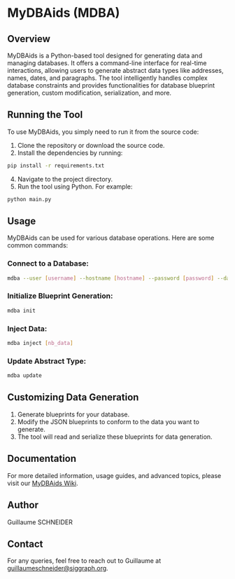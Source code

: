 # MyDBAids (MDBA)

## Overview
MyDBAids is a Python-based tool designed for generating data and managing databases. It offers a command-line interface for real-time interactions, allowing users to generate abstract data types like addresses, names, dates, and paragraphs. The tool intelligently handles complex database constraints and provides functionalities for database blueprint generation, custom modification, serialization, and more.

## Running the Tool
To use MyDBAids, you simply need to run it from the source code:

1. Clone the repository or download the source code.
2. Install the dependencies by running:
```bash
pip install -r requirements.txt
```
4. Navigate to the project directory.
5. Run the tool using Python. For example:
```bash
python main.py
```

## Usage
MyDBAids can be used for various database operations. Here are some common commands:

### Connect to a Database:

   ```bash
   mdba --user [username] --hostname [hostname] --password [password] --database [database]
   ```

### Initialize Blueprint Generation:

   ```bash
   mdba init
   ```

### Inject Data:

  ```bash
  mdba inject [nb_data]
  ```

### Update Abstract Type:

   ```bash
   mdba update
   ```

## Customizing Data Generation

1. Generate blueprints for your database.
2. Modify the JSON blueprints to conform to the data you want to generate.
3. The tool will read and serialize these blueprints for data generation.

## Documentation
For more detailed information, usage guides, and advanced topics, please visit our [MyDBAids Wiki](https://github.com/guillaume-schneider/MyDBAids/wiki/MyDBAids-Wiki).

## Author
Guillaume SCHNEIDER

## Contact
For any queries, feel free to reach out to Guillaume at guillaumeschneider@siggraph.org.
